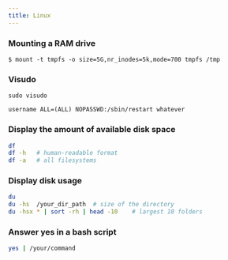 ```yaml
---
title: Linux
---
```


### Mounting a RAM drive

    $ mount -t tmpfs -o size=5G,nr_inodes=5k,mode=700 tmpfs /tmp

### Visudo

    sudo visudo

    username ALL=(ALL) NOPASSWD:/sbin/restart whatever

### Display the amount of available disk space

```sh
df
df -h   # human-readable format
df -a   # all filesystems
```

### Display disk usage

```sh
du
du -hs  /your_dir_path  # size of the directory
du -hsx * | sort -rh | head -10    # largest 10 folders

```

### Answer yes in a bash script

```bash
yes | /your/command
```

